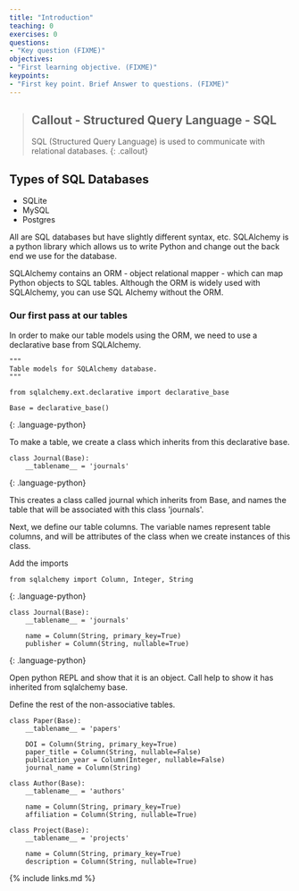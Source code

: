 ```yaml
---
title: "Introduction"
teaching: 0
exercises: 0
questions:
- "Key question (FIXME)"
objectives:
- "First learning objective. (FIXME)"
keypoints:
- "First key point. Brief Answer to questions. (FIXME)"
---
```


> ## Callout - Structured Query Language - SQL
> SQL (Structured Query Language) is used to communicate with relational databases.
{: .callout}

## Types of SQL Databases
- SQLite
- MySQL
- Postgres

All are SQL databases but have slightly different syntax, etc. SQLAlchemy is a python library which allows us to write Python and change out the back end we use for the database.

SQLAlchemy contains an ORM - object relational mapper - which can map Python objects to SQL tables. Although the ORM is widely used with SQLAlchemy, you can use SQL Alchemy without the ORM.

### Our first pass at our tables

In order to make our table models using the ORM, we need to use a declarative base from SQLAlchemy.
~~~
"""
Table models for SQLAlchemy database.
"""

from sqlalchemy.ext.declarative import declarative_base

Base = declarative_base()
~~~
{: .language-python}

To make a table, we create a class which inherits from this declarative base.

~~~
class Journal(Base):
    __tablename__ = 'journals'
~~~
{: .language-python}

This creates a class called journal which inherits from Base, and names the table that will be associated with this class 'journals'.

Next, we define our table columns. The variable names represent table columns, and will be attributes of the class when we create instances of this class.

Add the imports
~~~
from sqlalchemy import Column, Integer, String
~~~
{: .language-python}

~~~
class Journal(Base):
    __tablename__ = 'journals'

    name = Column(String, primary_key=True)
    publisher = Column(String, nullable=True)
~~~
{: .language-python}

Open python REPL and show that it is an object. Call help to show it has inherited from sqlalchemy base.

Define the rest of the non-associative tables.

~~~
class Paper(Base):
    __tablename__ = 'papers'

    DOI = Column(String, primary_key=True)
    paper_title = Column(String, nullable=False)
    publication_year = Column(Integer, nullable=False)
    journal_name = Column(String)

class Author(Base):
    __tablename__ = 'authors'

    name = Column(String, primary_key=True)
    affiliation = Column(String, nullable=True)

class Project(Base):
    __tablename__ = 'projects'

    name = Column(String, primary_key=True)
    description = Column(String, nullable=True)
~~~


{% include links.md %}

